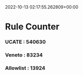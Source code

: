 2022-10-13 02:17:55.262809+00:00
# Rule Counter 
 ### UCATE : 540630

 ### Veneto : 83234

 ### Allowlist : 13924